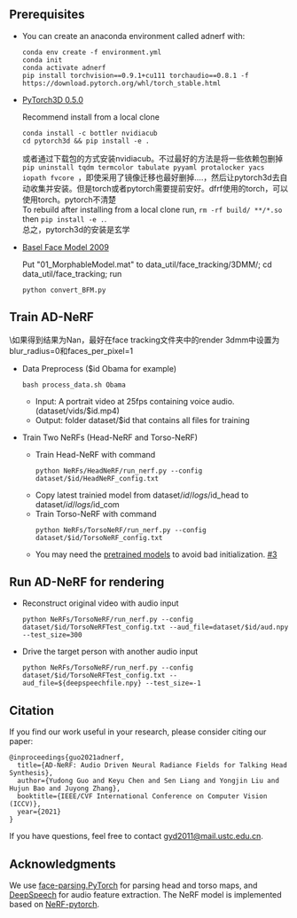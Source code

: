 

## Prerequisites
- You can create an anaconda environment called adnerf with:
    ```
    conda env create -f environment.yml
    conda init
    conda activate adnerf
    pip install torchvision==0.9.1+cu111 torchaudio==0.8.1 -f https://download.pytorch.org/whl/torch_stable.html
    ```
- [PyTorch3D 0.5.0](https://github.com/facebookresearch/pytorch3d/releases)

    Recommend install from a local clone
    ```
    conda install -c bottler nvidiacub
    cd pytorch3d && pip install -e .
    ```
    或者通过下载包的方式安装nvidiacub。不过最好的方法是将一些依赖包删掉`pip uninstall tqdm termcolor tabulate pyyaml protalocker yacs iopath fvcore `，即使采用了镜像迁移也最好删掉....，然后让pytorch3d去自动收集并安装。但是torch或者pytorch需要提前安好。dfrf使用的torch，可以使用torch。pytorch不清楚\
    To rebuild after installing from a local clone run, `rm -rf build/ **/*.so` then `pip install -e .`.\
  总之，pytorch3d的安装是玄学
- [Basel Face Model 2009](https://faces.dmi.unibas.ch/bfm/main.php?nav=1-1-0&id=details) 

    Put "01_MorphableModel.mat" to data_util/face_tracking/3DMM/; cd data_util/face_tracking; run
    ```
    python convert_BFM.py
    ```
## Train AD-NeRF
\如果得到结果为Nan，最好在face tracking文件夹中的render 3dmm中设置为blur_radius=0和faces_per_pixel=1
- Data Preprocess ($id Obama for example)
    ```
    bash process_data.sh Obama
    ```
    - Input: A portrait video at 25fps containing voice audio. (dataset/vids/$id.mp4)
    - Output: folder dataset/$id that contains all files for training

- Train Two NeRFs (Head-NeRF and Torso-NeRF)
    - Train Head-NeRF with command 
        ```
        python NeRFs/HeadNeRF/run_nerf.py --config dataset/$id/HeadNeRF_config.txt
        ```
    - Copy latest trainied model from dataset/$id/logs/$id_head to dataset/$id/logs/$id_com
    - Train Torso-NeRF with command 
        ```
        python NeRFs/TorsoNeRF/run_nerf.py --config dataset/$id/TorsoNeRF_config.txt
        ```
    - You may need the [pretrained models](https://github.com/YudongGuo/AD-NeRF/tree/master/pretrained_models) to avoid bad initialization. [#3](https://github.com/YudongGuo/AD-NeRF/issues/3)
## Run AD-NeRF for rendering
- Reconstruct original video with audio input
    ```
    python NeRFs/TorsoNeRF/run_nerf.py --config dataset/$id/TorsoNeRFTest_config.txt --aud_file=dataset/$id/aud.npy --test_size=300
    ```
- Drive the target person with another audio input
    ```
    python NeRFs/TorsoNeRF/run_nerf.py --config dataset/$id/TorsoNeRFTest_config.txt --aud_file=${deepspeechfile.npy} --test_size=-1
    ```

## Citation

If you find our work useful in your research, please consider citing our paper:

```
@inproceedings{guo2021adnerf,
  title={AD-NeRF: Audio Driven Neural Radiance Fields for Talking Head Synthesis},
  author={Yudong Guo and Keyu Chen and Sen Liang and Yongjin Liu and Hujun Bao and Juyong Zhang},
  booktitle={IEEE/CVF International Conference on Computer Vision (ICCV)},
  year={2021}
}
```

If you have questions, feel free to contact <gyd2011@mail.ustc.edu.cn>.

## Acknowledgments
We use [face-parsing.PyTorch](https://github.com/zllrunning/face-parsing.PyTorch) for parsing head and torso maps, and [DeepSpeech](https://github.com/mozilla/DeepSpeech) for audio feature extraction. The NeRF model is implemented based on [NeRF-pytorch](https://github.com/yenchenlin/nerf-pytorch).
